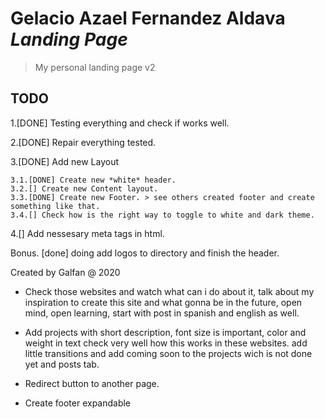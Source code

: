 # Gelacio Azael Fernandez Aldava *Landing Page*
> My personal landing page v2

## TODO

1.[DONE] Testing everything and check if works well.

2.[DONE] Repair everything tested.

3.[DONE] Add new Layout

    3.1.[DONE] Create new *white* header.
    3.2.[] Create new Content layout.
    3.3.[DONE] Create new Footer. > see others created footer and create something like that.
    3.4.[] Check how is the right way to toggle to white and dark theme.
4.[] Add nessesary meta tags in html.

Bonus. [done] doing add logos to directory and finish the header.

Created by Galfan @ 2020

+ Check those websites and watch what can i do about it, talk about my inspiration to create this site and what gonna be in the future, open mind, open learning, start with post in spanish and english as well.

- Add projects with short description, font size is important, color and weight in text check very well how this works in these websites. add little transitions and add coming soon to the projects wich is not done yet and posts tab.

- Redirect button to another page.

- Create footer expandable